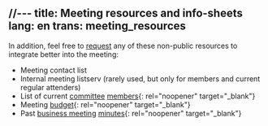 //---
title: <i class="fas fa-list-alt fa-fw color-1-dark-text"></i> Meeting resources and info-sheets 
lang: en
trans: meeting_resources
---
In addition, feel free to [request](/contact) any of these non-public resources to integrate better into the meeting:
* Meeting contact list
* Internal meeting listserv (rarely used, but only for members and current regular attenders)
* List of current [committee](/new_attender/committees) [members](/roles.html){: rel="noopener" target="_blank"}
* Meeting [budget](/budget){: rel="noopener" target="_blank"}
* Past [business meeting](/new_attender/business) [minutes](/minutes.html){: rel="noopener" target="_blank"}
